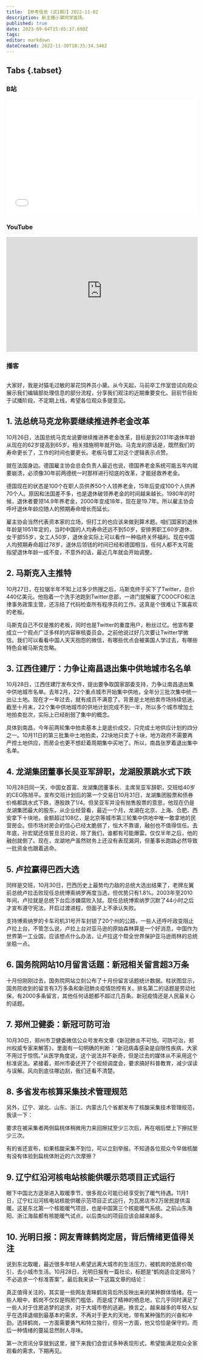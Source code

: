 ```yaml
---
title: 【参考信息（试1期）】2022-11-02
description: 新主播小黛同学返场。
published: true
date: 2023-09-04T15:05:37.690Z
tags: 
editor: markdown
dateCreated: 2022-11-30T18:35:34.346Z
---
```


## Tabs {.tabset}
### B站
<div style="position: relative; padding: 30% 45%;">
<iframe style="position: absolute; width: 100%; height: 100%; left: 0; top: 0;" src="//player.bilibili.com/player.html?&bvid=BV1me411G7ni&page=1&as_wide=1&high_quality=1&danmaku=1&autoplay=0" scrolling="no" border="0" frameborder="no" framespacing="0" allowfullscreen="true"></iframe>
</div>

### YouTube
<div style="position: relative; padding: 30% 45%;">
<iframe style="position: absolute; top: 0; left: 0; width: 100%; height: 100%;" src="https://www.youtube-nocookie.com/embed/DV_EKXwMEmY" title="YouTube video player" frameborder="0" allow="accelerometer; autoplay; clipboard-write; encrypted-media; gyroscope; picture-in-picture" allowfullscreen></iframe>
</div>
  
### 播客
<div class="podcast-player"></div>

## 

大家好，我是对猫毛过敏的翠花饲养员小黛。从今天起，马前卒工作室尝试向观众展示我们编辑部处理信息的部分流程，分享我们观注的近期重要变化。目前节目处于试播阶段，不定期上线，希望各位观众多提意见。

## 1. 法总统马克龙称要继续推进养老金改革

10月26日，法国总统马克龙说要继续推进养老金改革，目标是到2031年退休年龄从现在的62岁提高到65岁。相关措施明年就开始。马克龙的原话是，既然我们的寿命更长了，工作的时间也要更长。老板马督工对这个逻辑表示点赞。

就在法国身边。德国雇主协会总会负责人最近也说，德国养老金系统可能五年内就要崩溃，必须像30年前两德统一时那样进行彻底的改革，才能拯救养老金。

德国现在的状态是100个在职人员供养50个人领养老金，15年后变成100个人供养70个人。原因和法国差不多，也是退休破领养老金的时间越来越长。1980年的时候，退休者要领14.9年养老金，2000年变成18年，现在是19.7年。所以雇主协会呼吁退休年龄应随人的预期寿命增长而延长。

雇主协会当然代表资本家的立场，但打工的也应该来做到算术题。咱们国家的退休年龄是1951年定的，当时中国的人均寿命还远不到50岁，安排男职工60岁退休，女干部55岁，女工人50岁，退休金实际上可以看作一种临终关怀福利。现在中国人均预期寿命超过78岁，退休后领钱的时间已经和德国相当，任何人都不太可能指望退休年龄一成不变，不意外的话，最近几年就会开始调整。

## 2. 马斯克入主推特

10月27日，在拉锯半年不知上过多少热搜之后，马斯克终于买下了Twitter，总价440亿美元。他抱着一个洗手池跑到Twitter总部，一进门就解雇了COOCFO和法律事务政策主管，还冻结了代码检查所有程序员的工作。这真是个很难让下属喜欢的老板。

马斯克自己不仅是推的老板，同时也是Twitter的重度用户，粉丝过亿。他宣布要成立一个观点广泛多样的内容审核委员会。之前他说过好几次要让Twitter学微信。我们可以看看中国人天天抱怨的微信，有哪些优点会被美国人学过去，有哪些特色会被马斯克忽略。

## 3. 江西住建厅：力争让南昌退出集中供地城市名名单

10月28日，江西住建厅发布文件，提出要争取国家部委支持，力争让南昌退出集中供地城市名单。去年2月，22个重点城市开始集中供地，全年分三批次集中统一出让土地。现在才一年过去，就有成员不满意了。背景是土地拍卖市场持续低迷。截至十月末，22个集中供地城市的供地计划完成不到一半，所以多个城市增加土地拍卖批次，实际上已经削弱了集中的概念。

具体到南昌，今年前两轮集中拍卖基本上是底价成交，只完成土地供应计划的四分之一。10月11日的第三批集中土地拍卖，22块地只卖了十块，地方政府不需要再严控土地供应，而房企也更不想赶着周期集中买地了。所以，南昌张罗着退出集中名单。

## 4. 龙湖集团董事长吴亚军辞职，龙湖股票跳水式下跌

10月28日同一天，中国女首富、龙湖集团董事长、主席吴亚军辞职，交班给40岁的CEO陈旭平。宣布交班计划后的第一个交易日10月31日，龙湖集团股票和债券价格都跳水式下跌，港股跌了1/4。但吴亚军并没有抛售股票的意思，他现在仍是龙湖集团最大的股东。从企业经营看，最近一个月，龙湖在北京、上海、合肥、西安拿下十块地，金额超过108亿，是北京等城市第三轮集中供地中唯一敢拿地的民营房企。但市场对房企的信心已经太脆弱了，恒大不靠谱，融创也不值得信任。去年底，孙宏斌还信誓旦旦的说，除了我们，谁都有可能爆雷。仅仅半年之后，他的融创就倒了。现在，龙湖地产虽然财务上还没有表现漏洞，但董事长跑路必然导致一批资金也跟着逃命。

## 5. 卢拉赢得巴西大选

同样是交班，10月30日，巴西历史上最势均力敌的总统大选出结果了，老牌左翼前总统卢拉击败现任总统博索纳罗再度当选，但优势只有1.8%。2003年至2010年间，卢拉就是总统下台后涉嫌腐败入狱。现任总统博索纳罗沉默了44小时之后才宣布遵守宪法，开启过渡进程，但面子上不承认失败。

支持博索纳罗的卡车司机31号开车封锁了20个州的公路，一些人还呼吁政变阻止卢拉上台。不管怎么说，卢拉上台对亚马逊的原始森林算是一个好消息，中国作为世界第一工业国，应该想点什么办法，让卢拉这个帮全世界保护亚马逊雨林的总统坐稳一点。

## 6. 国务院网站10月留言话题：新冠相关留言超3万条

十月份刚刚过去，国务院网站立刻公布了十月份留言话题统计数据。柱状图显示，国务院收到的留言有3万多条和新冠肺炎疫情防控有关。排名第二的话题是劳动社保，有2000多条留言，其他任何话题都不超过几百条。新冠疫情还是人民最关心的话题。

## 7. 郑州卫健委：新冠可防可治

10月30日，郑州市卫健委微信公众号发布文章《新冠肺炎不可怕，可防可治，郑州权威专家来解答》，里面有一句明确的判断：“新冠病毒感染是自限性疾病，大家不用过于惊慌。”从医学角度说，这个说法并不新奇，但是过去的媒体从不采用这个标准说法。紧接着，郑州市委还开了个视频调度会，要求搞好科普教育，减少误读与误解。风向到底往哪边刮，我们还看不清楚。

## 8. 多省发布核算采集技术管理规范

另外，辽宁、湖北、山东、浙江、内蒙古几个省都发布了核酸采集技术管理规范，我读一下：

要求在被采集者两侧扁桃体稍微用力来回擦拭至少三次后，再在咽后壁上下擦拭至少三次。

有的省还宣布，如果核酸采集不到位，可以立刻举报。不知道各位观众今早做核酸有没有体验到扁桃体附近的六次摩擦？

## 9. 辽宁红沿河核电站核能供暖示范项目正式运行

眼下中国北方逐渐进入取暖季节，很多观众可能已经享受到了暖气待遇。11月1日，辽宁红沿河核电站核能供暖示范项目正式运行，为瓦房店市2万居民提供温暖。这是东北第一个核能暖气项目，也是中国第三个核能暖气系统。之前山东海阳、浙江海盐都有核能暖气试点，以后类似的项目应该会越来越多。

## 10. 光明日报：网友青睐鹤岗定居，背后情绪更值得关注

说到东北取暖，最近很多年轻人希望远离大城市的生活压力，被鹤岗的低房价吸引，去小城市生活。10月28日，光明日报有一篇社论，标题是“鹤岗适合定居吗？不必追求一个标准答案”。最后我来读一下这篇文章的结论：

真正值得关注的，其实是一些网友青睐鹤岗背后所反映出来的某种群体情绪。在一些人眼中，鹤岗不仅仅是购房门槛低，而是成了精神的栖息地，它几乎同时满足了一些人对于住房追梦的追求，对于大城市卷的逃避。换言之，越来越多的年轻人似乎在选择退缩到最基本的需求，不再对于更大的天地，带有某种强烈的兴奋和冲劲。选择鹤岗，一方面需要勇气和特立独行，但另一方面，他又恰恰是保守的。而后一种情绪的蔓延显然耐人寻味。

第一次资讯分享就到这里，接下来我们会尝试多种表现形式，希望能满足观众全家观看的需求，下期再见。